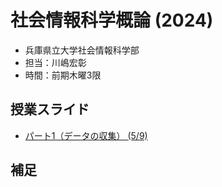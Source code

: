 # 社会情報科学概論 (2024)

- 兵庫県立大学社会情報科学部
- 担当：川嶋宏彰
- 時間：前期木曜3限

## 授業スライド

- [パート1（データの収集） (5/9)](slide/SISIntro2024_kawashima-01.pdf)

<!--
 - [パート2（データと統計 + データとプログラム：基礎編) (5/16)](slide/SISIntro2024_kawashima-02.pdf)
- [パート3（データとプログラム：実践） (5/23)](slide/SISIntro2024_kawashima-03.pdf)
    - Scratch 3をインストールしておいてください
- [パート4（データと機械学習） (5/30)](slide/SISIntro2024_kawashima-04.pdf)
-->

## 補足

<!--
 - レポートはパート4の最後のスライドで出題しています
    - 提出はユニパから
- 同じスライドにアンケートへのリンクもあるので各自回答をお願いします
-->
